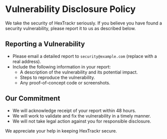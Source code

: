 # Vulnerability Disclosure Policy

<!-- markdownlint-disable-next-line MD013 -->
We take the security of HexTrackr seriously. If you believe you have found a security vulnerability, please report it to us as described below.

## Reporting a Vulnerability

- Please email a detailed report to `security@example.com` (replace with a real address).
- Include the following information in your report:
  - A description of the vulnerability and its potential impact.
  - Steps to reproduce the vulnerability.
  - Any proof-of-concept code or screenshots.

## Our Commitment

- We will acknowledge receipt of your report within 48 hours.
- We will work to validate and fix the vulnerability in a timely manner.
- We will not take legal action against you for responsible disclosure.

We appreciate your help in keeping HexTrackr secure.
